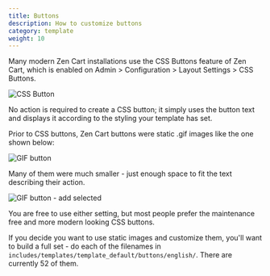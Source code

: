```yaml
---
title: Buttons 
description: How to customize buttons 
category: template
weight: 10
---
```


Many modern Zen Cart installations use the CSS Buttons feature of Zen Cart, which is enabled on Admin > Configuration > Layout Settings > CSS Buttons.

![CSS Button](/images/button_css.png)

No action is required to create a CSS button; it simply uses the button text and displays it according to the styling your template has set. 

Prior to CSS buttons, Zen Cart buttons were static .gif images like the one shown below: 

![GIF button](/images/button_gif.png)

Many of them were much smaller - just enough space to fit the text describing their action. 

<img src="/images/button_add_selected.gif" alt="GIF button - add selected" style="border-style: none !important" />

You are free to use either setting, but most people prefer the maintenance free and more modern looking CSS buttons.  

If you decide you want to use static images and customize them, you'll want to build a full set - do each of the filenames in `includes/templates/template_default/buttons/english/`.  There are currently 52 of them. 

